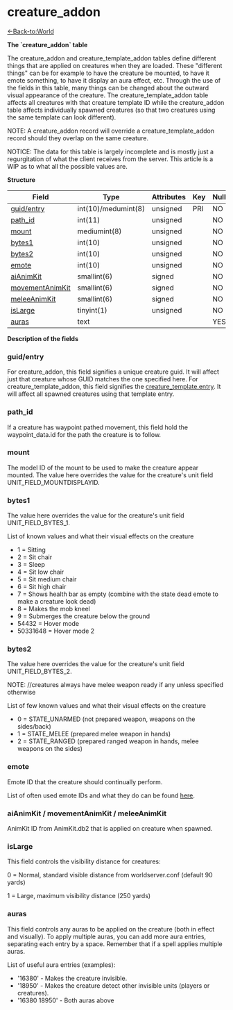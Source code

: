 # creature\_addon

[<-Back-to:World](database-world.md)

**The \`creature\_addon\` table**

The creature\_addon and creature\_template\_addon tables define different things that are applied on creatures when they are loaded. These "different things" can be for example to have the creature be mounted, to have it emote something, to have it display an aura effect, etc. Through the use of the fields in this table, many things can be changed about the outward visual appearance of the creature. The creature\_template\_addon table affects all creatures with that creature template ID while the creature\_addon table affects individually spawned creatures (so that two creatures using the same template can look different).

NOTE: A creature\_addon record will override a creature\_template\_addon record should they overlap on the same creature.

NOTICE: The data for this table is largely incomplete and is mostly just a regurgitation of what the client receives from the server. This article is a WIP as to what all the possible values are.

**Structure**

| Field                | Type                | Attributes | Key | Null | Default | Extra | Comment |
|----------------------|---------------------|------------|-----|------|---------|-------|---------|
| [guid/entry][1]      | int(10)/medumint(8) | unsigned   | PRI | NO   |         |       |         |
| [path_id][2]         | int(11)             | unsigned   |     | NO   |         |       |         |
| [mount][3]           | mediumint(8)        | unsigned   |     | NO   |         |       |         |
| [bytes1][4]          | int(10)             | unsigned   |     | NO   |         |       |         |
| [bytes2][5]          | int(10)             | unsigned   |     | NO   |         |       |         |
| [emote][6]           | int(10)             | unsigned   |     | NO   |         |       |         |
| [aiAnimKit][7]       | smallint(6)         | signed     |     | NO   |         |       |         |
| [movementAnimKit][8] | smallint(6)         | signed     |     | NO   |         |       |         |
| [meleeAnimKit][9]    | smallint(6)         | signed     |     | NO   |         |       |         |
| [isLarge][10]        | tinyint(1)          | unsigned   |     | NO   |         |       |         |
| [auras][11]          | text                |            |     | YES  |         |       |         |

[1]: #guid/entry
[2]: #path_id
[3]: #mount
[4]: #bytes1
[5]: #bytes2
[6]: #emote
[7]: #aianimkit
[8]: #movementanimkit
[9]: #meleeanimkit
[10]: #islarge
[11]: #auras

**Description of the fields**

### guid/entry

For creature\_addon, this field signifies a unique creature guid. It will affect just that creature whose GUID matches the one specified here.
For creature\_template\_addon, this field signifies the [creature\_template.entry](creature_template#creature_template-entry). It will affect all spawned creatures using that template entry.

### path\_id

If a creature has waypoint pathed movement, this field hold the waypoint\_data.id for the path the creature is to follow.

### mount

The model ID of the mount to be used to make the creature appear mounted. The value here overrides the value for the creature's unit field UNIT\_FIELD\_MOUNTDISPLAYID.

### bytes1

The value here overrides the value for the creature's unit field UNIT\_FIELD\_BYTES\_1.

List of known values and what their visual effects on the creature

- 1 = Sitting
- 2 = Sit chair
- 3 = Sleep
- 4 = Sit low chair
- 5 = Sit medium chair
- 6 = Sit high chair
- 7 = Shows health bar as empty (combine with the state dead emote to make a creature look dead)
- 8 = Makes the mob kneel
- 9 = Submerges the creature below the ground
- 54432 = Hover mode
- 50331648 = Hover mode 2

### bytes2

The value here overrides the value for the creature's unit field UNIT\_FIELD\_BYTES\_2.

NOTE: //creatures always have melee weapon ready if any unless specified otherwise

List of few known values and what their visual effects on the creature

- 0 = STATE\_UNARMED (not prepared weapon, weapons on the sides/back)
- 1 = STATE\_MELEE (prepared melee weapon in hands)
- 2 = STATE\_RANGED (prepared ranged weapon in hands, melee weapons on the sides)

### emote

Emote ID that the creature should continually perform.

List of often used emote IDs and what they do can be found [here](Emotes).

### aiAnimKit / movementAnimKit / meleeAnimKit

AnimKit ID from AnimKit.db2 that is applied on creature when spawned.

### isLarge

This field controls the visibility distance for creatures:

0 = Normal, standard visible distance from worldserver.conf (default 90 yards)

1 = Large, maximum visibility distance (250 yards)

### auras

This field controls any auras to be applied on the creature (both in effect and visually). To apply multiple auras, you can add more aura entries, separating each entry by a space. Remember that if a spell applies multiple auras.

List of useful aura entries (examples):

- '16380' - Makes the creature invisible.
- '18950' - Makes the creature detect other invisible units (players or creatures).
- '16380 18950' - Both auras above
